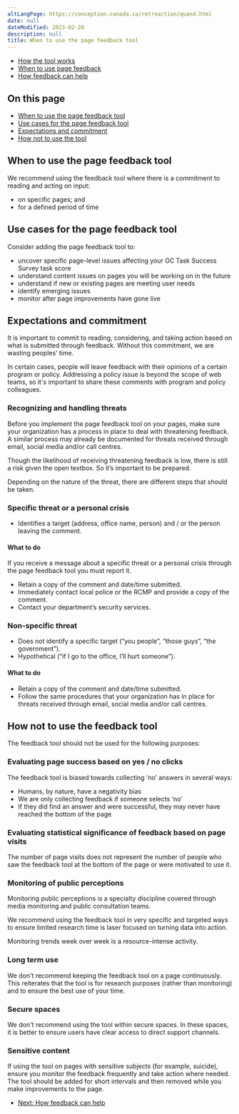 ```yaml
---
altLangPage: https://conception.canada.ca/retroaction/quand.html
date: null
dateModified: 2023-02-28
description: null
title: When to use the page feedback tool
---
```


<div class="gc-stp-stp">
  <div class="row">
  <ul class="toc lst-spcd col-md-12">
    <li class="col-md-4 col-sm-6"><a class="list-group-item " href="about-page-feedback.html">How the tool works</a></li>
    <li class="col-md-4 col-sm-6"><a class="list-group-item active" href="when.html">When to use page feedback</a></li>
    <li class="col-md-4 col-sm-6"><a class="list-group-item" href="benefits.html">How feedback can help</a></li>
  </ul>
  </div>
</div>

## On this page

* [When to use the page feedback tool](#when-to-use-the-page-feedback-tool)
* [Use cases for the page feedback tool](#use-cases-for-the-page-feedback-tool)
* [Expectations and commitment](#expectations-and-commitment)
* [How not to use the tool](#how-not-to-use-the-feedback-tool)


## When to use the page feedback tool
We recommend using the feedback tool where there is a commitment to reading and acting on input:

* on specific pages; and
* for a defined period of time


## Use cases for the page feedback tool

Consider adding the page feedback tool to:

* uncover specific page-level issues affecting your GC Task Success Survey task score
* understand content issues on pages you will be working on in the future
* understand if new or existing pages are meeting user needs
* identify emerging issues
* monitor after page improvements have gone live



## Expectations and commitment

It is important to commit to reading, considering, and taking action based on what is submitted through feedback. Without this commitment, we are wasting peoples’ time.

In certain cases, people will leave feedback with their opinions of a certain program or policy. Addressing a policy issue is beyond the scope of web teams, so it's important to share these comments with program and policy colleagues.

### Recognizing and handling threats
Before you implement the page feedback tool on your pages, make sure your organization has a process in place to deal with threatening feedback. A similar process may already be documented for threats received through email, social media and/or call centres.

Though the likelihood of receiving threatening feedback is low, there is still a risk given the open textbox. So it’s important to be prepared.

Depending on the nature of the threat, there are different steps that should be taken.



### Specific threat or a personal crisis
* Identifies a target (address, office name, person) and / or the person leaving the comment.

#### What to do

If you receive a message about a specific threat or a personal crisis through the page feedback tool you must report it.
* Retain a copy of the comment and date/time submitted.
* Immediately contact local police or the RCMP and provide a copy of the comment.
* Contact your department’s security services.

### Non-specific threat
* Does not identify a specific target (“you people”, “those guys”, “the government”).
* Hypothetical (“if I go to the office, I’ll hurt someone”).

#### What to do

* Retain a copy of the comment and date/time submitted.
* Follow the same procedures that your organization has in place for threats received through email, social media and/or call centres.


## How not to use the feedback tool

The feedback tool should not be used for the following purposes:

### Evaluating page success based on yes / no clicks

The feedback tool is biased towards collecting ‘no’ answers in several ways:

* Humans, by nature, have a negativity bias
* We are only collecting feedback if someone selects ‘no’
* If they did find an answer and were successful, they may never have reached the bottom of the page

### Evaluating statistical significance of feedback based on page visits

The number of page visits does not represent the number of people who saw the feedback tool at the bottom of the page or were motivated to use it.

### Monitoring of public perceptions

Monitoring public perceptions is a specialty discipline covered through media monitoring and public consultation teams.

We recommend using the feedback tool in very specific and targeted ways to ensure limited research time is laser focused on turning data into action.

Monitoring trends week over week is a resource-intense activity.

### Long term use

We don't recommend keeping the feedback tool on a page continuously. This reiterates that the tool is for research purposes (rather than monitoring) and to ensure the best use of your time.

### Secure spaces

We don't recommend using the tool within secure spaces. In these spaces, it is better to ensure users have clear access to direct support channels.

### Sensitive content

If using the tool on pages with sensitive subjects (for example, suicide), ensure you monitor the feedback frequently and take action where needed. The tool should be added for short intervals and then removed while you make improvements to the page.


<nav role="navigation" class="mrgn-bttm-lg">
  <ul class="pager">
    <li class="next"><a href="benefits.html" rel="next">Next: How feedback can help</a></li>
  </ul>
</nav>

